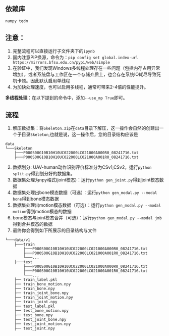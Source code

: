 ## 依赖库

`numpy tqdm`

## 注意：

1. 完整流程可以直接运行子文件夹下的`ipynb`
2. 国内注意PIP换源，命令为：`pip config set global.index-url https://mirrors.bfsu.edu.cn/pypi/web/simple`
3. 在验证中，我们发现Windows多线程处理存在一些问题（包括内存占用异常增加），或者系统盘与工作区在一个存储介质上，也会存在系统IO耗尽导致死机卡顿。因此默认启用单线程
4. 为加快处理速度，也可以启用多线程，通常可带来2-4倍的性能提升。

**多线程处理**：在以下提到的命令中，添加`--use_mp True`即可。

## 流程

1. 解压数据集：将`Skeleton.zip`在`data`目录下解压，这一操作会自然的创建出一个子目录`Skeleton`,也就是说，这一操作后，您的目录结构应该是
```
data
└───Skeleton
    ├───P000S00G10B10H10UC022000LC021000A000R0_08241716.txt
    ├───P000S00G10B10H10UC022000LC021000A001R0_08241716.txt
```
2. 数据划分: UAV-human动作识别评价标准分为CSv1,CSv2，运行`python split.py`得到划分好的数据集。
3. 数据集处理为npy格式(joint模态)：运行`python gen_joint.py`得到joint模态数据
4. 数据集处理出bone模态数据（可选）：运行`python gen_modal.py --modal bone`得到bone模态数据
5. 数据集处理出motion模态数据（可选）：运行`python gen_modal.py --modal motion`得到motion模态的数据
6. bone模态与joint模态合并（可选）：运行`python gen_modal.py --modal jmb`得到合并模态的数据
7. 最终你会得到如下所展示的目录结构与文件
```
└───data/v1
    ├───train
        ├───P000S00G10B10H10UC022000LC021000A000R0_08241716.txt
        ├───P000S00G10B10H10UC022000LC021000A001R0_08241716.txt
        └───...
    ├───test
        ├───P000S00G10B10H10UC022000LC021000A000R0_08241716.txt
        ├───P000S00G10B10H10UC022000LC021000A001R0_08241716.txt
        └───...
    ├── train_label.pkl
    ├── train_bone_motion.npy
    ├── train_bone.npy
    ├── train_joint_bone.npy
    ├── train_joint_motion.npy
    ├── train_joint.npy
    ├── test_label.pkl
    ├── test_bone_motion.npy
    ├── test_bone.npy
    ├── test_joint_bone.npy
    ├── test_joint_motion.npy
    ├── test_joint.npy
```